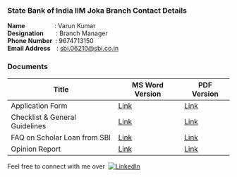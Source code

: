 ### State Bank of India IIM Joka Branch Contact Details

**Name**&emsp;&emsp;&emsp;&emsp;&ensp;&nbsp;: Varun Kumar
<br/>**Designation**&emsp;&emsp;: Branch Manager
<br/>**Phone Number**&ensp;: 9674713150
<br/>**Email Address**&emsp;: sbi.06210@sbi.co.in

### Documents

| Title | MS Word Version | PDF Version |
|--|--|--|
| Application Form | [Link](/SBI_Loan_Documents/MS_Word_Version/APPLICATION-FORM.doc) |[Link](/SBI_Loan_Documents/PDF_Version/APPLICATION-FORM.pdf) |
| Checklist & General Guidelines | [Link](/SBI_Loan_Documents/MS_Word_Version/CHECKLIST-&-GENERAL-GUIDELINES.doc) |[Link](/SBI_Loan_Documents/PDF_Version/CHECKLIST-&-GENERAL-GUIDELINES.pdf) |
| FAQ on Scholar Loan from SBI | [Link](/SBI_Loan_Documents/FAQ-on-Scholar-Loan-from-SBI-IIM.doc) |[Link](/SBI_Loan_Documents/PDF_Version/FAQ-on-Scholar-Loan-from-SBI-IIM.pdf) |
| Opinion Report | [Link](/SBI_Loan_Documents/MS_Word_Version/OPINION-REPORT.doc) |[Link](/SBI_Loan_Documents/PDF_Version/OPINION-REPORT.pdf) |


Feel free to connect with me over&nbsp; [![LinkedIn][linkedin-shield]][linkedin-url]

<!-- MARKDOWN LINKS & IMAGES -->
<!-- https://www.markdownguide.org/basic-syntax/#reference-style-links -->
[license-url]: https://github.com/othneildrew/Best-README-Template/blob/master/LICENSE.txt
[linkedin-shield]: https://img.shields.io/badge/-LinkedIn-black.svg?style=flat-square&logo=linkedin&colorB=00008b
[linkedin-url]: https://www.linkedin.com/in/abhishekray1/
